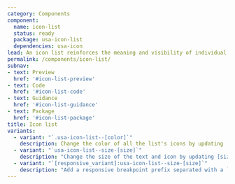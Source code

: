 ```yaml
---
category: Components
component:
  name: icon-list
  status: ready
  package: usa-icon-list
  dependencies: usa-icon
lead: An icon list reinforces the meaning and visibility of individual list items with a leading icon.
permalink: /components/icon-list/
subnav:
- text: Preview
  href: '#icon-list-preview'
- text: Code
  href: '#icon-list-code'
- text: Guidance
  href: '#icon-list-guidance'
- text: Package
  href: '#icon-list-package'
title: Icon list
variants:
  - variant: "`.usa-icon-list--[color]`"
    description: Change the color of all the list's icons by updating [color] to any one of the theme colors listed on the [color utilities](/utilities/color) page.
  - variant: "`usa-icon-list--size-[size]`"
    description: "Change the size of the text and icon by updating [size] to a theme font size: `2xs`, `xs`, `sm`, `md`, `lg`, `xl`, or `2xl` as detailed on the [font size and family](/utilities/font-size-and-family) utility page."
  - variant: "`[responsive_variant]:usa-icon-list--size-[size]`"
    description: "Add a responsive breakpoint prefix separated with a `:` to target a utility at a responsive breakpoint and higher, following a mobile-first methodology."
---
```

